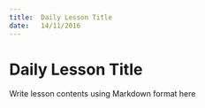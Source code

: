 ```yaml
---
title:  Daily Lesson Title
date:   14/11/2016
---
```


# Daily Lesson Title

Write lesson contents using Markdown format here